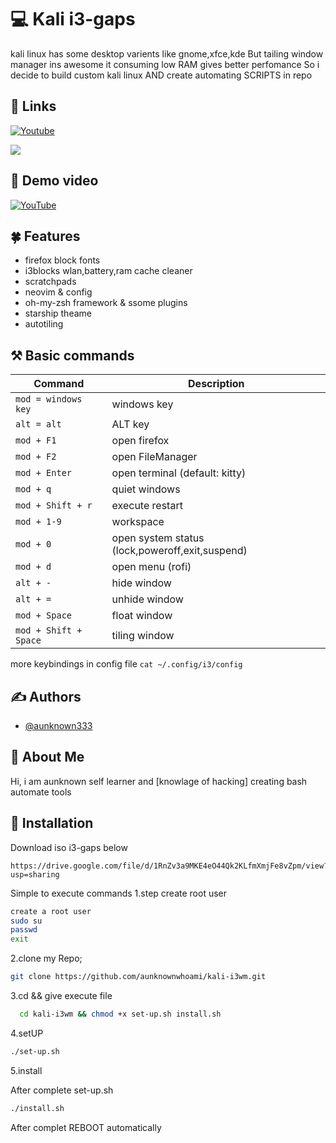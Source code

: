 
# 💻 Kali i3-gaps

kali linux has some desktop varients like gnome,xfce,kde But tailing window manager ins awesome it consuming low RAM gives better perfomance So i decide to build custom kali linux 
AND create automating SCRIPTS in repo

## 🔗 Links
[![Youtube](https://img.shields.io/badge/YouTube-FF0000?style=for-the-badge&logo=youtube&logoColor=white) ](https://www.youtube.com/channel/UCRBBCrSmTynDneFL2MhtCEQ)

![](https://github.com/aunknownwhoami/kali-i3wm/blob/master/examples.gif)

## 🎥 Demo video 
[![YouTube](https://img.shields.io/badge/YouTube-FF0000?style=for-the-badge&logo=youtube&logoColor=white)](https://youtu.be/icuUi2jLvBI)

## 🍀 Features

- firefox block fonts
- i3blocks wlan,battery,ram cache cleaner
- scratchpads
- neovim & config
- oh-my-zsh framework & ssome plugins
- starship theame
- autotiling


## ⚒️ Basic commands
<!-- commands in table -->
 
| Command | Description |
| --- | --- |
|`mod = windows key`| windows key |
|`alt = alt`| ALT key |
|`mod + F1` | open firefox |
|`mod + F2` | open FileManager |
| `mod + Enter` | open terminal (default: kitty)|
| `mod + q` | quiet windows |
| `mod + Shift + r` | execute restart |
| `mod + 1-9` | workspace |
| `mod + 0` | open system status (lock,poweroff,exit,suspend) |
| `mod + d` | open menu (rofi) |
| `alt + -` | hide window |
| `alt + =` | unhide window |
| `mod + Space` | float window |
| `mod + Shift + Space` | tiling window |

more keybindings in config file 
`cat ~/.config/i3/config`

## :writing_hand: Authors

- [@aunknown333](https://github.com/aunknownwhoami)

## 🚀 About Me
Hi, i am aunknown self learner and [knowlage of hacking] creating bash automate tools


## 💠 Installation

Download iso i3-gaps below
```
https://drive.google.com/file/d/1RnZv3a9MKE4eO44Qk2KLfmXmjFe8vZpm/view?usp=sharing
```

Simple to execute commands 
1.step create root user
```bash
create a root user
sudo su 
passwd
exit

```
2.clone my Repo;
```bash
git clone https://github.com/aunknownwhoami/kali-i3wm.git
```
3.cd && give execute file
```bash
  cd kali-i3wm && chmod +x set-up.sh install.sh 
```
4.setUP
```bash
./set-up.sh
```
5.install

After complete set-up.sh 
```bash
./install.sh
```
After complet REBOOT automatically
